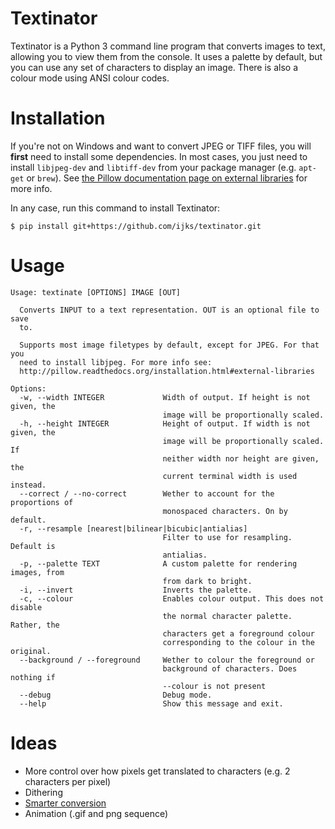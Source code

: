Textinator
==========
Textinator is a Python 3 command line program that converts images to text, allowing you to view them from the console. It uses a palette by default, but you can use any set of characters to display an image. There is also a colour mode using ANSI colour codes.

Installation
============
If you're not on Windows and want to convert JPEG or TIFF files, you will **first** need to install some dependencies. In most cases, you just need to install `libjpeg-dev` and `libtiff-dev` from your package manager (e.g. `apt-get` or `brew`). See [the Pillow documentation page on external libraries](http://pillow.readthedocs.org/installation.html#external-libraries) for more info.

In any case, run this command to install Textinator:
```
$ pip install git+https://github.com/ijks/textinator.git
```

Usage
=====
```
Usage: textinate [OPTIONS] IMAGE [OUT]

  Converts INPUT to a text representation. OUT is an optional file to save
  to.

  Supports most image filetypes by default, except for JPEG. For that you
  need to install libjpeg. For more info see:
  http://pillow.readthedocs.org/installation.html#external-libraries

Options:
  -w, --width INTEGER             Width of output. If height is not given, the
                                  image will be proportionally scaled.
  -h, --height INTEGER            Height of output. If width is not given, the
                                  image will be proportionally scaled. If
                                  neither width nor height are given, the
                                  current terminal width is used instead.
  --correct / --no-correct        Wether to account for the proportions of
                                  monospaced characters. On by default.
  -r, --resample [nearest|bilinear|bicubic|antialias]
                                  Filter to use for resampling. Default is
                                  antialias.
  -p, --palette TEXT              A custom palette for rendering images, from
                                  from dark to bright.
  -i, --invert                    Inverts the palette.
  -c, --colour                    Enables colour output. This does not disable
                                  the normal character palette. Rather, the
                                  characters get a foreground colour
                                  corresponding to the colour in the original.
  --background / --foreground     Wether to colour the foreground or
                                  background of characters. Does nothing if
                                  --colour is not present
  --debug                         Debug mode.
  --help                          Show this message and exit.
```

Ideas
=====
- More control over how pixels get translated to characters (e.g. 2 characters per pixel)
- Dithering
- [Smarter conversion](http://vectorpoem.com/edscii/#imgconv)
- Animation (.gif and png sequence)
